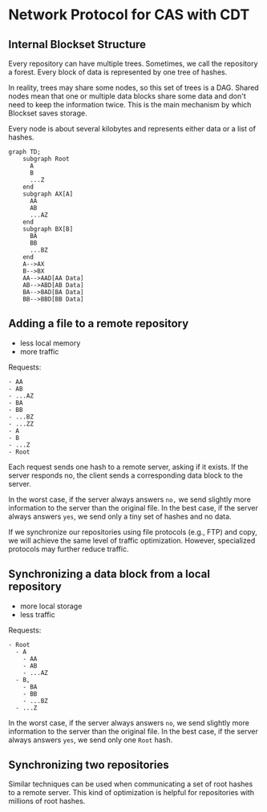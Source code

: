 # Network Protocol for CAS with CDT

## Internal Blockset Structure

Every repository can have multiple trees. Sometimes, we call the repository a forest. Every block of data is represented by one tree of hashes.

In reality, trees may share some nodes, so this set of trees is a DAG. Shared nodes mean that one or multiple data blocks share some data and don't need to keep the information twice. This is the main mechanism by which Blockset saves storage.

Every node is about several kilobytes and represents either data or a list of hashes.

```mermaid
graph TD;
    subgraph Root
      A
      B
      ...Z
    end
    subgraph AX[A]
      AA
      AB
      ...AZ
    end
    subgraph BX[B]
      BA
      BB
      ...BZ
    end
    A-->AX
    B-->BX
    AA-->AAD[AA Data]
    AB-->ABD[AB Data]
    BA-->BAD[BA Data]
    BB-->BBD[BB Data]
```

## Adding a file to a remote repository

- less local memory
- more traffic

Requests: 
```
- AA
- AB
- ...AZ
- BA
- BB
- ...BZ
- ...ZZ
- A
- B
- ...Z
- Root
```

Each request sends one hash to a remote server, asking if it exists. If the server responds no, the client sends a corresponding data block to the server.

In the worst case, if the server always answers `no,` we send slightly more information to the server than the original file. 
In the best case, if the server always answers `yes`, we send only a tiny set of hashes and no data.

If we synchronize our repositories using file protocols (e.g., FTP) and copy, we will achieve the same level of traffic optimization. However, specialized protocols may further reduce traffic.

## Synchronizing a data block from a local repository

- more local storage
- less traffic

Requests: 

```
- Root
  - A
    - AA
    - AB
    - ...AZ
  - B,
    - BA
    - BB
    - ...BZ
  - ...Z
```

In the worst case, if the server always answers `no`, we send slightly more information to the server than the original file. 
In the best case, if the server always answers `yes`, we send only one `Root` hash.

## Synchronizing two repositories

Similar techniques can be used when communicating a set of root hashes to a remote server. This kind of optimization is helpful for repositories with millions of root hashes. 

